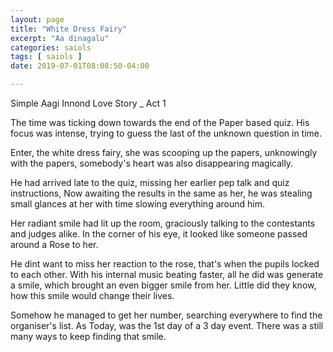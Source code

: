 ```yaml
---
layout: page
title: "White Dress Fairy"
excerpt: "Aa dinagalu"
categories: saiols
tags: [ saiols ]
date: 2019-07-01T08:08:50-04:00

---
```

Simple Aagi Innond Love Story _ Act 1

The time was ticking down towards the end of the Paper based quiz. His focus was intense, trying to guess the last of the unknown question in time.

Enter, the white dress fairy, she was scooping up the papers, unknowingly with the papers, somebody's heart was also disappearing magically.

He had arrived late to the quiz, missing her earlier pep talk and quiz instructions, Now awaiting the results in the same as her, he was stealing small glances at her with time slowing everything around him.

Her radiant smile had lit up the room, graciously talking to the contestants and judges alike. In the corner of his eye, it looked like someone passed around a Rose to her.

He dint want to miss her reaction to the rose, that's when the pupils locked to each other. With his internal music beating faster, all he did was generate a smile, which brought an even bigger smile from her.
Little did they know, how this smile would change their lives.

Somehow he managed to get her number, searching everywhere to find the organiser's list. As Today, was the 1st day of a 3 day event. There was a still many ways to keep finding that smile.
